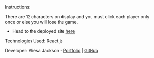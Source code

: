 Instructions: 

There are 12 characters on display and you must click each player only once or else you will lose the game.

* Head to the deployed site [here](https://pencil-in-application.herokuapp.com/)

Technologies Used:
React.js

Developer:
Aliesa Jackson - [Portfolio](https://jacksonaliesa.github.io/BootstrapPortfolio/) | [GitHub](https://github.com/JacksonAliesa)